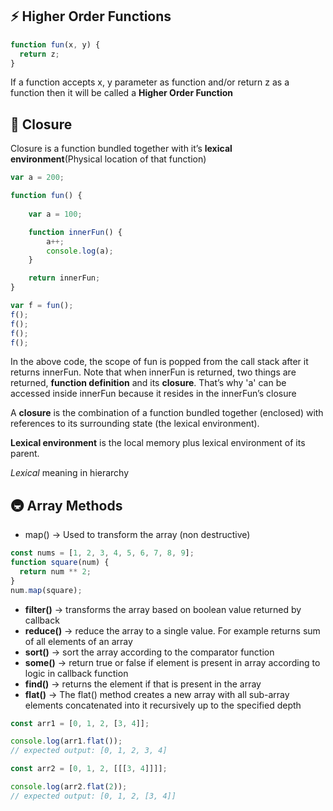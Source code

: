 ## ⚡ Higher Order Functions

```js
function fun(x, y) {
  return z;
}
```

If a function accepts x, y parameter as function and/or return z as a function then it will be called a **Higher Order Function**

## 🤡 Closure

Closure is a function bundled together with it’s **lexical environment**(Physical location of that function)

```js
var a = 200;

function fun() {
    
    var a = 100;

    function innerFun() {
        a++;
        console.log(a);
    }

    return innerFun;
}

var f = fun();
f();
f();
f();
f();
```

In the above code, the scope of fun is popped from the call stack after it returns innerFun. Note that when innerFun is returned, two things are returned, **function definition** and its **closure**. That’s why 'a' can be accessed inside innerFun because it resides in the innerFun’s closure

A **closure** is the combination of a function bundled together (enclosed) with references to its surrounding state (the lexical environment).

**Lexical environment** is the local memory plus lexical environment of its parent.

_Lexical_ meaning in hierarchy

## 🚇 Array Methods
- map() → Used to transform the array (non destructive)
```js
const nums = [1, 2, 3, 4, 5, 6, 7, 8, 9];
function square(num) {
  return num ** 2;
}
num.map(square);
```

- **filter()** → transforms the array based on boolean value returned by callback
- **reduce()** → reduce the array to a single value. For example returns sum of all elements of an array
- **sort()** → sort the array according to the comparator function
- **some()** → return true or false if element is present in array according to logic in callback function
- **find()** → returns the element if that is present in the array
- **flat()** → The flat() method creates a new array with all sub-array elements concatenated into it recursively up to the specified depth

```js
const arr1 = [0, 1, 2, [3, 4]];

console.log(arr1.flat());
// expected output: [0, 1, 2, 3, 4]

const arr2 = [0, 1, 2, [[[3, 4]]]];

console.log(arr2.flat(2));
// expected output: [0, 1, 2, [3, 4]]
```